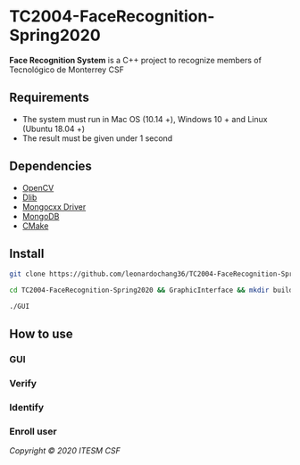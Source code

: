 # TC2004-FaceRecognition-Spring2020

**Face Recognition System** is a C++ project to recognize members of Tecnológico de Monterrey CSF

## Requirements

- The system must run in Mac OS (10.14 +), Windows 10 + and Linux (Ubuntu 18.04 +)
- The result must be given under 1 second

## Dependencies

- [OpenCV](https://docs.opencv.org/master/d7/d9f/tutorial_linux_install.html)
- [Dlib](https://github.com/davisking/dlib)
- [Mongocxx Driver](http://mongocxx.org/mongocxx-v3/installation/)
- [MongoDB](https://www.mongodb.com/download-center/community)
- [CMake](https://cmake.org/download/)

## Install

```sh
git clone https://github.com/leonardochang36/TC2004-FaceRecognition-Spring2020.git

cd TC2004-FaceRecognition-Spring2020 && GraphicInterface && mkdir build && cmake .. && make

./GUI
```

## How to use

### GUI

### Verify

### Identify

### Enroll user


*Copyright © 2020 ITESM CSF*